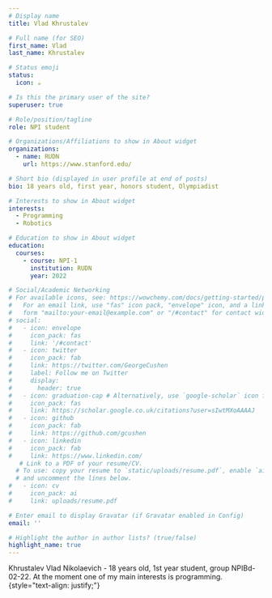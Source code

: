 ```yaml
---
# Display name
title: Vlad Khrustalev

# Full name (for SEO)
first_name: Vlad
last_name: Khrustalev

# Status emoji
status:
  icon: ☕️

# Is this the primary user of the site?
superuser: true

# Role/position/tagline
role: NPI student

# Organizations/Affiliations to show in About widget
organizations:
  - name: RUDN
    url: https://www.stanford.edu/

# Short bio (displayed in user profile at end of posts)
bio: 18 years old, first year, honors student, Olympiadist

# Interests to show in About widget
interests:
  - Programming
  - Robotics

# Education to show in About widget
education:
  courses:
    - course: NPI-1
      institution: RUDN
      year: 2022

# Social/Academic Networking
# For available icons, see: https://wowchemy.com/docs/getting-started/page-builder/#icons
#   For an email link, use "fas" icon pack, "envelope" icon, and a link in the
#   form "mailto:your-email@example.com" or "/#contact" for contact widget.
# social:
#   - icon: envelope
#     icon_pack: fas
#     link: '/#contact'
#   - icon: twitter
#     icon_pack: fab
#     link: https://twitter.com/GeorgeCushen
#     label: Follow me on Twitter
#     display:
#       header: true
#   - icon: graduation-cap # Alternatively, use `google-scholar` icon from `ai` icon pack
#     icon_pack: fas
#     link: https://scholar.google.co.uk/citations?user=sIwtMXoAAAAJ
#   - icon: github
#     icon_pack: fab
#     link: https://github.com/gcushen
#   - icon: linkedin
#     icon_pack: fab
#     link: https://www.linkedin.com/
   # Link to a PDF of your resume/CV.
  # To use: copy your resume to `static/uploads/resume.pdf`, enable `ai` icons in `params.yaml`,
  # and uncomment the lines below.
#   - icon: cv
#     icon_pack: ai
#     link: uploads/resume.pdf

# Enter email to display Gravatar (if Gravatar enabled in Config)
email: ''

# Highlight the author in author lists? (true/false)
highlight_name: true
---
```


Khrustalev Vlad Nikolaevich - 18 years old, 1st year student, group NPIBd-02-22. At the moment one of my main interests is programming.
{style="text-align: justify;"}
